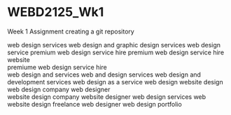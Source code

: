 # WEBD2125_Wk1
Week 1 Assignment creating a git repository
<!-- keywords -->
web design services	
web design and graphic design services
web design service
premium web design service hire	
premium web design service hire website		
premiume web design service hire	
web design and services
web and design services
web design and development services
web design as a service
web design
website design
web design company
web designer	
website design company
website designer
web design services
web 
website design
freelance web designer
web design portfolio

